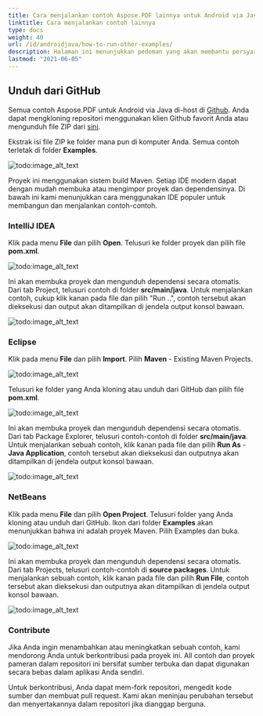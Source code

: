 ```yaml
---
title: Cara menjalankan contoh Aspose.PDF lainnya untuk Android via Java
linktitle: Cara menjalankan contoh lainnya
type: docs
weight: 40
url: /id/androidjava/how-to-run-other-examples/    
description: Halaman ini menunjukkan pedoman yang akan membantu persyaratan berikut sebelum mengunduh dan menjalankan contoh.
lastmod: "2021-06-05"
---
```


## Unduh dari GitHub

Semua contoh Aspose.PDF untuk Android via Java di-host di [Github](https://github.com/aspose-pdf/Aspose.PDF-for-Java). Anda dapat mengkloning repositori menggunakan klien Github favorit Anda atau mengunduh file ZIP dari [sini](https://github.com/aspose-pdf/Aspose.PDF-for-Java/archive/master.zip).

Ekstrak isi file ZIP ke folder mana pun di komputer Anda. Semua contoh terletak di folder **Examples**.

![todo:image_alt_text](how-to-run-the-examples_1.png)

Proyek ini menggunakan sistem build Maven.
 Setiap IDE modern dapat dengan mudah membuka atau mengimpor proyek dan dependensinya. Di bawah ini kami menunjukkan cara menggunakan IDE populer untuk membangun dan menjalankan contoh-contoh.

### IntelliJ IDEA

Klik pada menu **File** dan pilih **Open**. Telusuri ke folder proyek dan pilih file **pom.xml**.

![todo:image_alt_text](how-to-run-the-examples_2.png)

Ini akan membuka proyek dan mengunduh dependensi secara otomatis. Dari tab Project, telusuri contoh di folder **src/main/java**. Untuk menjalankan contoh, cukup klik kanan pada file dan pilih "Run ..", contoh tersebut akan dieksekusi dan output akan ditampilkan di jendela output konsol bawaan.

![todo:image_alt_text](how-to-run-the-examples_3.png)

### Eclipse

Klik pada menu **File** dan pilih **Import**. Pilih **Maven** - Existing Maven Projects.

![todo:image_alt_text](how-to-run-the-examples_4.png)

Telusuri ke folder yang Anda kloning atau unduh dari GitHub dan pilih file **pom.xml**.

![todo:image_alt_text](how-to-run-the-examples_5.png)

Ini akan membuka proyek dan mengunduh dependensi secara otomatis. Dari tab Package Explorer, telusuri contoh-contoh di folder **src/main/java**. Untuk menjalankan sebuah contoh, klik kanan pada file dan pilih **Run As** - **Java Application**, contoh tersebut akan dieksekusi dan outputnya akan ditampilkan di jendela output konsol bawaan.

![todo:image_alt_text](how-to-run-the-examples_6.png)

### NetBeans

Klik pada menu **File** dan pilih **Open Project**. Telusuri folder yang Anda kloning atau unduh dari GitHub. Ikon dari folder **Examples** akan menunjukkan bahwa ini adalah proyek Maven. Pilih Examples dan buka.

![todo:image_alt_text](how-to-run-the-examples_7.png)

Ini akan membuka proyek dan mengunduh dependensi secara otomatis. Dari tab Projects, telusuri contoh-contoh di **source packages**. Untuk menjalankan sebuah contoh, klik kanan pada file dan pilih **Run File**, contoh tersebut akan dieksekusi dan outputnya akan ditampilkan di jendela output konsol bawaan.

![todo:image_alt_text](how-to-run-the-examples_8.png)

### Contribute

Jika Anda ingin menambahkan atau meningkatkan sebuah contoh, kami mendorong Anda untuk berkontribusi pada proyek ini. All contoh dan proyek pameran dalam repositori ini bersifat sumber terbuka dan dapat digunakan secara bebas dalam aplikasi Anda sendiri.

Untuk berkontribusi, Anda dapat mem-fork repositori, mengedit kode sumber dan membuat pull request. Kami akan meninjau perubahan tersebut dan menyertakannya dalam repositori jika dianggap berguna.